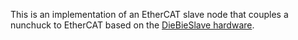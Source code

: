 This is an implementation of an EtherCAT slave node that couples a nunchuck to EtherCAT based on the [DieBieSlave hardware](https://github.com/DieBieEngineering/DieBieSlave). 
